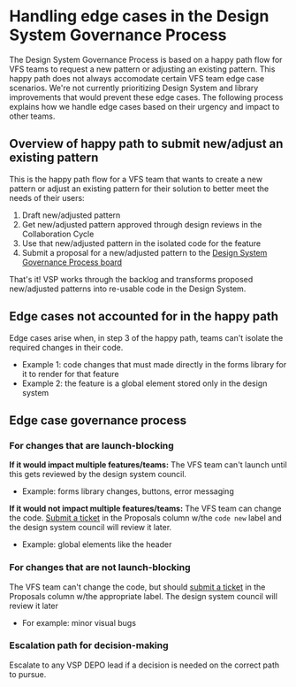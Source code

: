 # Handling edge cases in the Design System Governance Process

The Design System Governance Process is based on a happy path flow for VFS teams to request a new pattern or adjusting an existing pattern. This happy path does not always accomodate certain VFS team edge case scenarios. We're not currently prioritizing Design System and library improvements that would prevent these edge cases. The following process explains how we handle edge cases based on their urgency and impact to other teams.

## Overview of happy path to submit new/adjust an existing pattern
This is the happy path flow for a VFS team that wants to create a new pattern or adjust an existing pattern for their solution to better meet the needs of their users:
1. Draft new/adjusted pattern
1. Get new/adjusted pattern approved through design reviews in the Collaboration Cycle
1. Use that new/adjusted pattern in the isolated code for the feature
1. Submit a proposal for a new/adjusted pattern to the [Design System Governance Process board](https://github.com/department-of-veterans-affairs/vets-design-system-documentation/projects/3)

That's it! VSP works through the backlog and transforms proposed new/adjusted patterns into re-usable code in the Design System. 

## Edge cases not accounted for in the happy path

Edge cases arise when, in step 3 of the happy path, teams can't isolate the required changes in their code.

- Example 1: code changes that must made directly in the forms library for it to render for that feature
- Example 2: the feature is a global element stored only in the design system


## Edge case governance process

### For changes that are launch-blocking
**If it would impact multiple features/teams:** The VFS team can't launch until this gets reviewed by the design system council.
- Example: forms library changes, buttons, error messaging

**If it would not impact multiple features/teams:** The VFS team can change the code. [Submit a ticket](https://github.com/department-of-veterans-affairs/vets-design-system-documentation/projects/3) in the Proposals column w/the `code new` label and the design system council will review it later.
- Example: global elements like the header

### For changes that are not launch-blocking
The VFS team can't change the code, but should [submit a ticket](https://github.com/department-of-veterans-affairs/vets-design-system-documentation/projects/3) in the Proposals column w/the appropriate label. The design system council will review it later
- For example: minor visual bugs

### Escalation path for decision-making
Escalate to any VSP DEPO lead if a decision is needed on the correct path to pursue.
